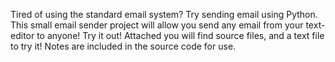 Tired of using the standard email system? Try sending email using Python. This small email sender project will allow you send any email from your text-editor to anyone! Try it out!
Attached you will find source files, and a text file to try it! Notes are included in the source code for use. 
